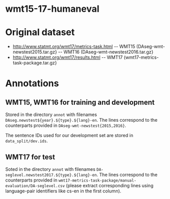 # wmt15-17-humaneval

# Original dataset
- http://www.statmt.org/wmt17/metrics-task.html
-- WMT15 (DAseg-wmt-newstest2015.tar.gz}
-- WMT16 (DAseg-wmt-newstest2016.tar.gz}
- http://www.statmt.org/wmt17/results.html
-- WMT17 (wmt17-metrics-task-package.tar.gz}

# Annotations
## WMT15, WMT16 for training and development
Stored in the directory `annot` with filenames `DAseg.newstest${year}.${type}.${lang}-en`.
The lines correspond to the counterparts provided in `DAseg-wmt-newstest{2015,2016}`.

The sentence IDs used for our development set are stored in `data_split/dev.ids`.

## WMT17 for test
Soted in the directory `annot` with filenames `DA-seglevel.newstest2017.${type}.${lang}-en`.
The lines correspond to the counterparts provided in `wmt17-metrics-task-package/manual-evaluation/DA-seglevel.csv` (please extract corresponding lines using language-pair identifiers like cs-en in the first column).
